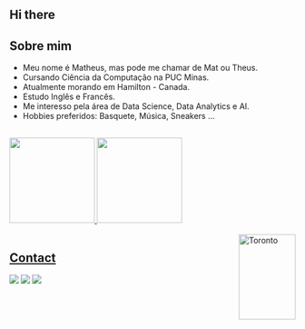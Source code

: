 ## Hi there

## Sobre mim

- Meu nome é Matheus, mas pode me chamar de Mat ou Theus.
- Cursando Ciência da Computação na PUC Minas.
- Atualmente morando em Hamilton - Canada.
- Estudo Inglês e Francês.
- Me interesso pela área de Data Science, Data Analytics e AI.
- Hobbies preferidos: Basquete, Música, Sneakers ... 

##

<div>
  <a href="https://github.com/matsribeiro">
  <img height="150em" src="https://github-readme-stats.vercel.app/api?username=matsribeiro&show_icons=true&theme=dark&include_all_commits=true&count_private=true"/>
  <img height="150em" src="https://github-readme-stats.vercel.app/api/top-langs/?username=matsribeiro&layout=compact&langs_count=7&theme=dark"/>
</div>
<div style="display: inline_block"><br>
  <img align="right" alt="Toronto" src="https://media.giphy.com/media/XeqLFn14rnMbt632em/giphy.gif" height="150" width="100">
</div>

## Contact
  
<div> 
  <a href="https://instagram.com/tteur_" target="_blank"><img src="https://img.shields.io/badge/-Instagram-%23E4405F?style=for-the-badge&logo=instagram&logoColor=white" target="_blank"></a>
  <a href = "mailto:mravelar2001@gmail.com"><img src="https://img.shields.io/badge/-Gmail-%23333?style=for-the-badge&logo=gmail&logoColor=white" target="_blank"></a>
  <a href="https://www.linkedin.com/in/matribeiro" target="_blank"><img src="https://img.shields.io/badge/-LinkedIn-%230077B5?style=for-the-badge&logo=linkedin&logoColor=white" target="_blank"></a> 
</div>
